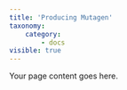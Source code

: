 ```yaml
---
title: 'Producing Mutagen'
taxonomy:
    category:
        - docs
visible: true
---
```


Your page content goes here.